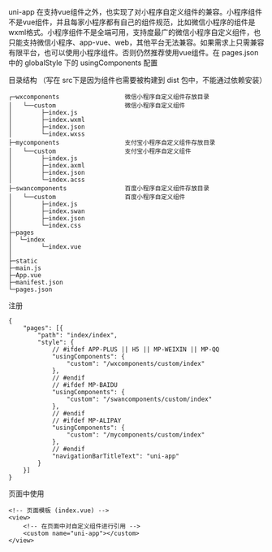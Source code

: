uni-app 在支持vue组件之外，也实现了对小程序自定义组件的兼容。小程序组件不是vue组件，并且每家小程序都有自己的组件规范，比如微信小程序的组件是wxml格式。小程序组件不是全端可用，支持度最广的微信小程序自定义组件，也只能支持微信小程序、app-vue、web，其他平台无法兼容。如果需求上只需兼容有限平台，也可以使用小程序组件。否则仍然推荐使用vue组件。在 pages.json 中的 globalStyle 下的 usingComponents 配置

目录结构 （写在 src下是因为组件也需要被构建到 dist 包中，不能通过依赖安装）

```
┌─wxcomponents                  微信小程序自定义组件存放目录
│   └──custom                   微信小程序自定义组件
│        ├─index.js
│        ├─index.wxml
│        ├─index.json
│        └─index.wxss
├─mycomponents                  支付宝小程序自定义组件存放目录
│   └──custom                   支付宝小程序自定义组件
│        ├─index.js
│        ├─index.axml
│        ├─index.json
│        └─index.acss
├─swancomponents                百度小程序自定义组件存放目录
│   └──custom                   百度小程序自定义组件
│        ├─index.js
│        ├─index.swan
│        ├─index.json
│        └─index.css
├─pages
│  └─index
│        └─index.vue
│
├─static
├─main.js
├─App.vue
├─manifest.json
└─pages.json
```
注册
```
{
    "pages": [{
        "path": "index/index",
        "style": {
            // #ifdef APP-PLUS || H5 || MP-WEIXIN || MP-QQ
            "usingComponents": {
                "custom": "/wxcomponents/custom/index"
            },
            // #endif
            // #ifdef MP-BAIDU
            "usingComponents": {
                "custom": "/swancomponents/custom/index"
            },
            // #endif
            // #ifdef MP-ALIPAY
            "usingComponents": {
                "custom": "/mycomponents/custom/index"
            },
            // #endif
            "navigationBarTitleText": "uni-app"
        }
    }]
}
```
页面中使用
```
<!-- 页面模板 (index.vue) -->
<view>
    <!-- 在页面中对自定义组件进行引用 -->
    <custom name="uni-app"></custom>
</view>
```